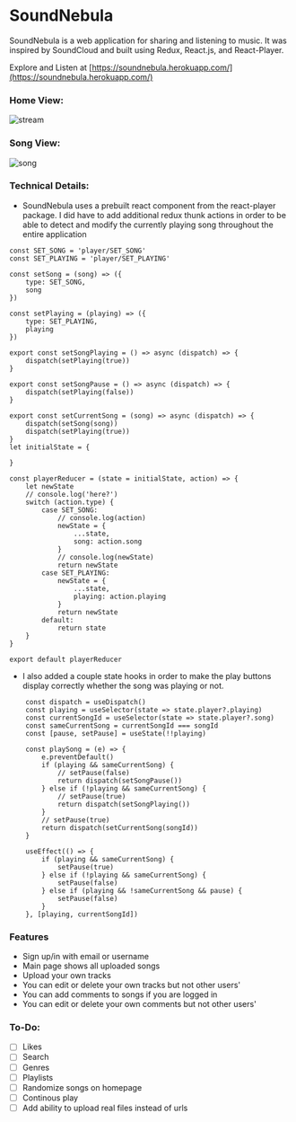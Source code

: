 # SoundNebula

SoundNebula is a web application for sharing and listening to music. It was
 inspired by SoundCloud and built using Redux, React.js, and React-Player.

Explore and Listen at [https://soundnebula.herokuapp.com/](https://soundnebula.herokuapp.com/)

### Home View:

![stream](https://i.gyazo.com/ed4a4aab614aef3f0ea81e3ddfe296a9.png)

### Song View:
![song](https://i.gyazo.com/d273b98b4cc8b0016276d36b80cda2b1.png)

### Technical Details:
* SoundNebula uses a prebuilt react component from the react-player package. I did have to add additional redux thunk actions in order to be able to detect and modify the currently playing song throughout the entire application

```
const SET_SONG = 'player/SET_SONG'
const SET_PLAYING = 'player/SET_PLAYING'

const setSong = (song) => ({
	type: SET_SONG,
	song
})

const setPlaying = (playing) => ({
	type: SET_PLAYING,
	playing
})

export const setSongPlaying = () => async (dispatch) => {
	dispatch(setPlaying(true))
}

export const setSongPause = () => async (dispatch) => {
	dispatch(setPlaying(false))
}

export const setCurrentSong = (song) => async (dispatch) => {
	dispatch(setSong(song))
	dispatch(setPlaying(true))
}
let initialState = {

}

const playerReducer = (state = initialState, action) => {
	let newState
	// console.log('here?')
	switch (action.type) {
		case SET_SONG: 
			// console.log(action)
			newState = {
				...state,
				song: action.song
			}
			// console.log(newState)
			return newState
		case SET_PLAYING:
			newState = {
				...state,
				playing: action.playing
			}
			return newState
		default:
			return state
	}
}

export default playerReducer
```

* I also added a couple state hooks in order to make the play buttons display correctly whether the song was playing or not.

```
	const dispatch = useDispatch()
	const playing = useSelector(state => state.player?.playing)
	const currentSongId = useSelector(state => state.player?.song)
	const sameCurrentSong = currentSongId === songId
	const [pause, setPause] = useState(!!playing)
  
	const playSong = (e) => {
		e.preventDefault()
		if (playing && sameCurrentSong) {
			// setPause(false)
			return dispatch(setSongPause())
		} else if (!playing && sameCurrentSong) {
			// setPause(true)
			return dispatch(setSongPlaying())
		}
		// setPause(true)
		return dispatch(setCurrentSong(songId))
	}
  
	useEffect(() => {
		if (playing && sameCurrentSong) {
			setPause(true)
		} else if (!playing && sameCurrentSong) {
			setPause(false)
		} else if (playing && !sameCurrentSong && pause) {
			setPause(false)
		}
	}, [playing, currentSongId])
```

### Features
* Sign up/in with email or username
* Main page shows all uploaded songs
* Upload your own tracks
* You can edit or delete your own tracks but not other users'
* You can add comments to songs if you are logged in
* You can edit or delete your own comments but not other users'

### To-Do:
* [ ] Likes
* [ ] Search
* [ ] Genres
* [ ] Playlists
* [ ] Randomize songs on homepage
* [ ] Continous play
* [ ] Add ability to upload real files instead of urls
